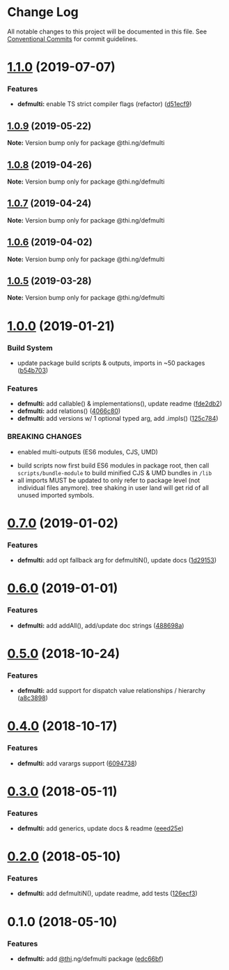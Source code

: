 # Change Log

All notable changes to this project will be documented in this file.
See [Conventional Commits](https://conventionalcommits.org) for commit guidelines.

# [1.1.0](https://github.com/thi-ng/umbrella/compare/@thi.ng/defmulti@1.0.9...@thi.ng/defmulti@1.1.0) (2019-07-07)


### Features

* **defmulti:** enable TS strict compiler flags (refactor) ([d51ecf9](https://github.com/thi-ng/umbrella/commit/d51ecf9))





## [1.0.9](https://github.com/thi-ng/umbrella/compare/@thi.ng/defmulti@1.0.8...@thi.ng/defmulti@1.0.9) (2019-05-22)

**Note:** Version bump only for package @thi.ng/defmulti





## [1.0.8](https://github.com/thi-ng/umbrella/compare/@thi.ng/defmulti@1.0.7...@thi.ng/defmulti@1.0.8) (2019-04-26)

**Note:** Version bump only for package @thi.ng/defmulti





## [1.0.7](https://github.com/thi-ng/umbrella/compare/@thi.ng/defmulti@1.0.6...@thi.ng/defmulti@1.0.7) (2019-04-24)

**Note:** Version bump only for package @thi.ng/defmulti





## [1.0.6](https://github.com/thi-ng/umbrella/compare/@thi.ng/defmulti@1.0.5...@thi.ng/defmulti@1.0.6) (2019-04-02)

**Note:** Version bump only for package @thi.ng/defmulti





## [1.0.5](https://github.com/thi-ng/umbrella/compare/@thi.ng/defmulti@1.0.4...@thi.ng/defmulti@1.0.5) (2019-03-28)

**Note:** Version bump only for package @thi.ng/defmulti







# [1.0.0](https://github.com/thi-ng/umbrella/compare/@thi.ng/defmulti@0.7.0...@thi.ng/defmulti@1.0.0) (2019-01-21)


### Build System

* update package build scripts & outputs, imports in ~50 packages ([b54b703](https://github.com/thi-ng/umbrella/commit/b54b703))


### Features

* **defmulti:** add callable() & implementations(), update readme ([fde2db2](https://github.com/thi-ng/umbrella/commit/fde2db2))
* **defmulti:** add relations() ([4066c80](https://github.com/thi-ng/umbrella/commit/4066c80))
* **defmulti:** add versions w/ 1 optional typed arg, add .impls() ([125c784](https://github.com/thi-ng/umbrella/commit/125c784))


### BREAKING CHANGES

* enabled multi-outputs (ES6 modules, CJS, UMD)

- build scripts now first build ES6 modules in package root, then call
  `scripts/bundle-module` to build minified CJS & UMD bundles in `/lib`
- all imports MUST be updated to only refer to package level
  (not individual files anymore). tree shaking in user land will get rid of
  all unused imported symbols.


# [0.7.0](https://github.com/thi-ng/umbrella/compare/@thi.ng/defmulti@0.6.0...@thi.ng/defmulti@0.7.0) (2019-01-02)


### Features

* **defmulti:** add opt fallback arg for defmultiN(), update docs ([1d29153](https://github.com/thi-ng/umbrella/commit/1d29153))


# [0.6.0](https://github.com/thi-ng/umbrella/compare/@thi.ng/defmulti@0.5.1...@thi.ng/defmulti@0.6.0) (2019-01-01)


### Features

* **defmulti:** add addAll(), add/update doc strings ([488698a](https://github.com/thi-ng/umbrella/commit/488698a))


# [0.5.0](https://github.com/thi-ng/umbrella/compare/@thi.ng/defmulti@0.4.1...@thi.ng/defmulti@0.5.0) (2018-10-24)


### Features

* **defmulti:** add support for dispatch value relationships / hierarchy ([a8c3898](https://github.com/thi-ng/umbrella/commit/a8c3898))


# [0.4.0](https://github.com/thi-ng/umbrella/compare/@thi.ng/defmulti@0.3.11...@thi.ng/defmulti@0.4.0) (2018-10-17)


### Features

* **defmulti:** add varargs support ([6094738](https://github.com/thi-ng/umbrella/commit/6094738))


<a name="0.3.0"></a>
# [0.3.0](https://github.com/thi-ng/umbrella/compare/@thi.ng/defmulti@0.2.0...@thi.ng/defmulti@0.3.0) (2018-05-11)


### Features

* **defmulti:** add generics, update docs & readme ([eeed25e](https://github.com/thi-ng/umbrella/commit/eeed25e))


<a name="0.2.0"></a>
# [0.2.0](https://github.com/thi-ng/umbrella/compare/@thi.ng/defmulti@0.1.0...@thi.ng/defmulti@0.2.0) (2018-05-10)


### Features

* **defmulti:** add defmultiN(), update readme, add tests ([126ecf3](https://github.com/thi-ng/umbrella/commit/126ecf3))


<a name="0.1.0"></a>
# 0.1.0 (2018-05-10)


### Features

* **defmulti:** add [@thi](https://github.com/thi).ng/defmulti package ([edc66bf](https://github.com/thi-ng/umbrella/commit/edc66bf))
